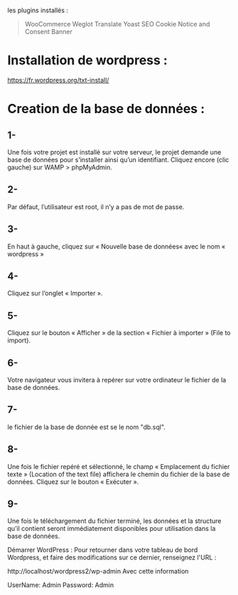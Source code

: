 les plugins installés :
> WooCommerce
> Weglot Translate
> Yoast SEO
> Cookie Notice and Consent Banner
# Installation de wordpress :
https://fr.wordpress.org/txt-install/

# Creation de la base de données :
## 1-
Une fois votre projet est installé sur votre serveur, le projet demande une base de données pour s’installer ainsi qu’un identifiant. Cliquez encore (clic gauche) sur WAMP > phpMyAdmin.

## 2-
Par défaut, l’utilisateur est root, il n’y a pas de mot de passe.

## 3-
En haut à gauche, cliquez sur « Nouvelle base de données« avec le nom « wordpress »

## 4-
Cliquez sur l’onglet « Importer ».

## 5-
Cliquez sur le bouton « Afficher » de la section « Fichier à importer » (File to import).

## 6-
Votre navigateur vous invitera à repérer sur votre ordinateur le fichier de la base de données.

## 7-
le fichier de la base de donnée est se le nom "db.sql".

## 8-
Une fois le fichier repéré et sélectionné, le champ « Emplacement du fichier texte » (Location of the text file) affichera le chemin du fichier de la base de données. Cliquez sur le bouton « Exécuter ».

## 9-
Une fois le téléchargement du fichier terminé, les données et la structure qu’il contient seront immédiatement disponibles pour utilisation dans la base de données.

Démarrer WordPress :
Pour retourner dans votre tableau de bord Wordpress, et faire des modifications sur ce dernier, renseignez l'URL :

http://localhost/wordpress2/wp-admin
Avec cette information

UserName: Admin
Password: Admin
